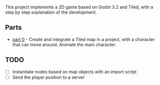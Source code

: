 This project implements a 2D game based on Godot 3.2 and Tiled, with a step by step explanation of the development.

## Parts
* [part 0](tutorial/part00.md) - Create and integrate a Tiled map in a project, with a character that can move around. Animate the main character.

## TODO
- [ ] Instantiate nodes based on map objects with an import script
- [ ] Send the player position to a server
